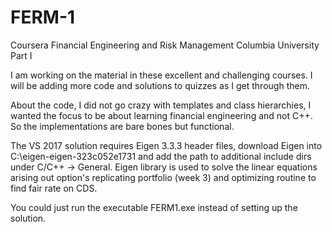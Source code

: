 # FERM-1
Coursera Financial Engineering and Risk Management Columbia University Part I

I am working on the material in these excellent and challenging courses. 
I will be adding more code and solutions to quizzes as I get through them.

About the code, I did not go crazy with templates and class hierarchies, I wanted the focus to be 
about learning financial engineering and not C++. So the implementations are bare bones but functional.

The VS 2017 solution requires Eigen 3.3.3 header files, download Eigen into C:\eigen-eigen-323c052e1731
and add the path to additional include dirs under C/C++ -> General.
Eigen library is used to solve the linear equations arising out option's replicating portfolio (week 3)
and optimizing routine to find fair rate on CDS.

You could just run the executable FERM1.exe instead of setting up the solution.
